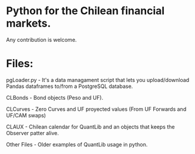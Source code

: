 



# Python for the Chilean financial markets.

Any contribution is welcome.

# Files:

pgLoader.py - It's a data managament script that lets you upload/download Pandas dataframes to/from a PostgreSQL database. 

CLBonds - Bond objects (Peso and UF).

CLCurves - Zero Curves and UF proyected values (From UF Forwards and UF/CAM swaps)

CLAUX - Chilean calendar for QuantLib and an objects that keeps the Observer patter alive.

Other Files - Older examples of QuantLib usage in python.
